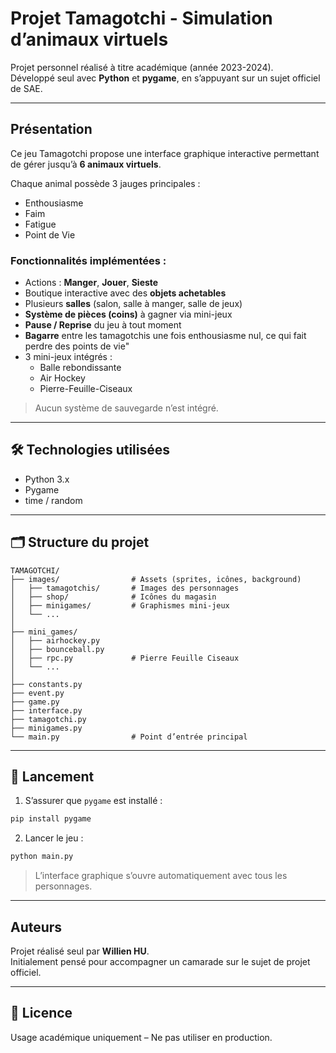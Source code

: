 # Projet Tamagotchi - Simulation d’animaux virtuels

Projet personnel réalisé à titre académique (année 2023-2024).  
Développé seul avec **Python** et **pygame**, en s’appuyant sur un sujet officiel de SAE.

---

## Présentation

Ce jeu Tamagotchi propose une interface graphique interactive permettant de gérer jusqu’à **6 animaux virtuels**.

Chaque animal possède 3 jauges principales :
- Enthousiasme
- Faim
- Fatigue
- Point de Vie

### Fonctionnalités implémentées :
- Actions : **Manger**, **Jouer**, **Sieste**
- Boutique interactive avec des **objets achetables**
- Plusieurs **salles** (salon, salle à manger, salle de jeux)
- **Système de pièces (coins)** à gagner via mini-jeux
- **Pause / Reprise** du jeu à tout moment
- **Bagarre** entre les tamagotchis une fois enthousiasme nul, ce qui fait perdre des points de vie"
- 3 mini-jeux intégrés :
  - Balle rebondissante
  - Air Hockey
  - Pierre-Feuille-Ciseaux

> Aucun système de sauvegarde n’est intégré.

---

## 🛠️ Technologies utilisées

- Python 3.x
- Pygame
- time / random

---

## 🗂️ Structure du projet

```plaintext
TAMAGOTCHI/
├── images/                # Assets (sprites, icônes, background)
│   ├── tamagotchis/       # Images des personnages
│   ├── shop/              # Icônes du magasin
│   ├── minigames/         # Graphismes mini-jeux
│   └── ...
│
├── mini_games/
│   ├── airhockey.py
│   ├── bounceball.py
│   ├── rpc.py             # Pierre Feuille Ciseaux
│   └── ...
│
├── constants.py
├── event.py
├── game.py
├── interface.py
├── tamagotchi.py
├── minigames.py
└── main.py                # Point d’entrée principal
```

---

## 🚀 Lancement

1. S’assurer que `pygame` est installé :
```bash
pip install pygame
```

2. Lancer le jeu :
```bash
python main.py
```

> L’interface graphique s’ouvre automatiquement avec tous les personnages.

---

## Auteurs

Projet réalisé seul par **Willien HU**.  
Initialement pensé pour accompagner un camarade sur le sujet de projet officiel.

---

## 📄 Licence

Usage académique uniquement – Ne pas utiliser en production.
